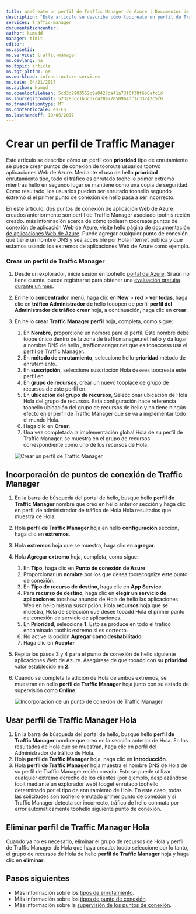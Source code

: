 ```yaml
---
title: aaaCreate un perfil de Traffic Manager de Azure | Documentos de Microsoft
description: "Este artículo se describe cómo toocreate un perfil de Traffic Manager"
services: traffic-manager
documentationcenter: 
author: kumudd
manager: timlt
editor: 
ms.assetid: 
ms.service: traffic-manager
ms.devlang: na
ms.topic: article
ms.tgt_pltfrm: na
ms.workload: infrastructure-services
ms.date: 04/21/2017
ms.author: kumud
ms.openlocfilehash: 5cd3d2903552c9a0427da41a73f6f38f6b0afc1d
ms.sourcegitcommit: 523283cc1b3c37c428e77850964dc1c33742c5f0
ms.translationtype: MT
ms.contentlocale: es-ES
ms.lasthandoff: 10/06/2017
---
```

# <a name="create-a-traffic-manager-profile"></a>Crear un perfil de Traffic Manager

Este artículo se describe cómo un perfil con **prioridad** tipo de enrutamiento se puede crear puntos de conexión de tooroute usuarios tootwo aplicaciones Web de Azure. Mediante el uso de hello **prioridad** enrutamiento tipo, todo el tráfico es enrutado toohello primer extremo mientras hello en segundo lugar se mantiene como una copia de seguridad. Como resultado, los usuarios pueden ser enrutado toohello segundo extremo si el primer punto de conexión de hello pasa a ser incorrecto.

En este artículo, dos puntos de conexión de aplicación Web de Azure creados anteriormente son perfil de Traffic Manager asociado toothis recién creado. más información acerca de cómo toolearn toocreate puntos de conexión de aplicación Web de Azure, visite hello [página de documentación de aplicaciones Web de Azure](https://docs.microsoft.com/azure/app-service-web/). Puede agregar cualquier punto de conexión que tiene un nombre DNS y sea accesible por Hola internet pública y que estamos usando los extremos de aplicaciones Web de Azure como ejemplo.

### <a name="create-a-traffic-manager-profile"></a>Crear un perfil de Traffic Manager
1. Desde un explorador, inicie sesión en toohello [portal de Azure](http://portal.azure.com). Si aún no tiene cuenta, puede registrarse para obtener una [evaluación gratuita durante un mes](https://azure.microsoft.com/free/). 
2. En hello **concentrador** menú, haga clic en **New** > **red** > **ver todas**, haga clic en **tráfico Administrador de** hello tooopen de perfil **perfil del Administrador de tráfico crear** hoja, a continuación, haga clic en **crear**.
3. En hello **crear Traffic Manager perfil** hoja, completa, como sigue:
    1. En **Nombre**, proporcione un nombre para el perfil. Este nombre debe toobe único dentro de la zona de trafficmanager.net hello y da lugar a nombre DNS de hello <name>, trafficmanager.net que es tooaccess usa el perfil de Traffic Manager.
    2. En **método de enrutamiento**, seleccione hello **prioridad** método de enrutamiento.
    3. En **suscripción**, seleccione suscripción Hola desees toocreate este perfil en
    4. En **grupo de recursos**, crear un nuevo tooplace de grupo de recursos de este perfil en.
    5. En **ubicación del grupo de recursos**, Seleccionar ubicación de Hola Hola del grupo de recursos. Esta configuración hace referencia toohello ubicación del grupo de recursos de hello y no tiene ningún efecto en el perfil de Traffic Manager que se va a implementar todo el mundo Hola.
    6. Haga clic en **Crear**.
    7. Una vez completada la implementación global Hola de su perfil de Traffic Manager, se muestra en el grupo de recursos correspondiente como uno de los recursos de Hola.

    ![Crear un perfil de Traffic Manager](./media/traffic-manager-create-profile/Create-traffic-manager-profile.png)

## <a name="add-traffic-manager-endpoints"></a>Incorporación de puntos de conexión de Traffic Manager

1. En la barra de búsqueda del portal de hello, busque hello **perfil de Traffic Manager** nombre que creó en hello anterior sección y haga clic en perfil de administrador de tráfico de Hola Hola resultados que muestra de Hola.
2. Hola **perfil de Traffic Manager** hoja en hello **configuración** sección, haga clic en **extremos**.
3. Hola **extremos** hoja que se muestra, haga clic en **agregar**.
4. Hola **Agregar extremo** hoja, completa, como sigue:
    1. En **Tipo**, haga clic en **Punto de conexión de Azure**.
    2. Proporcionar un **nombre** por los que desea toorecognize este punto de conexión.
    3. En **Tipo de recurso de destino**, haga clic en **App Service**.
    4. Para **recurso de destino**, haga clic en **elegir un servicio de aplicaciones** tooshow anuncio de Hola de hello las aplicaciones Web en hello misma suscripción. Hola **recursos** hoja que se muestra, Hola de selección que desee tooadd Hola el primer punto de conexión de servicio de aplicaciones.
    5. En **Prioridad**, seleccione **1**. Esto se produce en todo el tráfico encaminado toothis extremo si es correcto.
    6. No active la opción **Agregar como deshabilitado**.
    7. Haga clic en **Aceptar**
5.  Repita los pasos 3 y 4 para el punto de conexión de hello siguiente aplicaciones Web de Azure. Asegúrese de que tooadd con su **prioridad** valor establecido en **2**.
6.  Cuando se completa la adición de Hola de ambos extremos, se muestran en hello **perfil de Traffic Manager** hoja junto con su estado de supervisión como **Online**.

    ![Incorporación de un punto de conexión de Traffic Manager](./media/traffic-manager-create-profile/add-traffic-manager-endpoint.png)

## <a name="use-hello-traffic-manager-profile"></a>Usar perfil de Traffic Manager Hola
1.  En la barra de búsqueda del portal de hello, busque hello **perfil de Traffic Manager** nombre que creó en la sección anterior de Hola. En los resultados de Hola que se muestran, haga clic en perfil del Administrador de tráfico de Hola.
2. Hola **perfil de Traffic Manager** hoja, haga clic en **Introducción**.
3. Hola **perfil de Traffic Manager** hoja muestra el nombre DNS de Hola de su perfil de Traffic Manager recién creado. Esto se puede utilizar cualquier extremo derecho de los clientes (por ejemplo, desplazándose tooit mediante un explorador web) tooget enrutado toohello determinado por el tipo de enrutamiento de Hola. En este caso, todas las solicitudes son toohello enrutado primer punto de conexión y si Traffic Manager detecta ser incorrecto, tráfico de hello conmuta por error automáticamente toohello siguiente punto de conexión.

## <a name="delete-hello-traffic-manager-profile"></a>Eliminar perfil de Traffic Manager Hola
Cuando ya no es necesario, eliminar el grupo de recursos de Hola y perfil de Traffic Manager de Hola que haya creado. toodo seleccione por lo tanto, el grupo de recursos de Hola de hello **perfil de Traffic Manager** hoja y haga clic en **eliminar**.

## <a name="next-steps"></a>Pasos siguientes

- Más información sobre los [tipos de enrutamiento](traffic-manager-routing-methods.md).
- Más información sobre los [tipos de punto de conexión](traffic-manager-endpoint-types.md).
- Más información sobre la [supervisión de los puntos de conexión](traffic-manager-monitoring.md).



